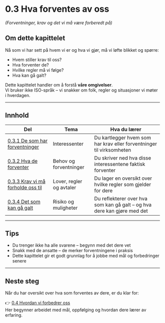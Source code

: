 # 0.3 Hva forventes av oss  
*(Forventninger, krav og det vi må være forberedt på)*

## Om dette kapittelet

Nå som vi har sett på hvem vi er og hva vi gjør, må vi løfte blikket og spørre:

- Hvem stiller krav til oss?
- Hva forventer de?
- Hvilke regler må vi følge?
- Hva kan gå galt?

Dette kapittelet handler om å forstå **våre omgivelser**.  
Vi bruker ikke ISO-språk – vi snakker om folk, regler og situasjoner vi møter i hverdagen.

---

## Innhold

| Del | Tema | Hva du lærer |
|-----|------|---------------|
| [0.3.1 De som har forventninger](0.3.1%20De%20som%20har%20forventninger.md) | Interessenter | Du kartlegger hvem som har krav eller forventninger til virksomheten |
| [0.3.2 Hva de forventer](0.3.2%20Hva%20de%20forventer.md) | Behov og forventninger | Du skriver ned hva disse interessentene faktisk forventer |
| [0.3.3 Krav vi må forholde oss til](0.3.3%20Krav%20vi%20m%C3%A5%20forholde%20oss%20til.md) | Lover, regler og avtaler | Du lager en oversikt over hvilke regler som gjelder for dere |
| [0.3.4 Det som kan gå galt](0.3.4%20Det%20som%20kan%20g%C3%A5%20galt.md) | Risiko og muligheter | Du reflekterer over hva som kan gå galt – og hva dere kan gjøre med det |

---

## Tips

- Du trenger ikke ha alle svarene – begynn med det dere vet
- Snakk med de ansatte – de merker forventningene i praksis
- Dette kapittelet gir et godt grunnlag for å jobbe med mål og forbedringer senere

---

## Neste steg

Når du har oversikt over hva som forventes av dere, er du klar for:

👉 [0.4 Hvordan vi forbedrer oss](../04%20Hvordan%20vi%20forbedrer%20oss/README.md)  
Her begynner arbeidet med mål, oppfølging og hvordan dere lærer av erfaring.
